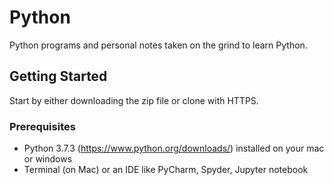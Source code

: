 # Python

Python programs and personal notes taken on the grind to learn Python.

## Getting Started

Start by either downloading the zip file or clone with HTTPS.

### Prerequisites

* Python 3.7.3 (https://www.python.org/downloads/) installed on your mac or windows
* Terminal (on Mac) or an IDE like PyCharm, Spyder, Jupyter notebook
